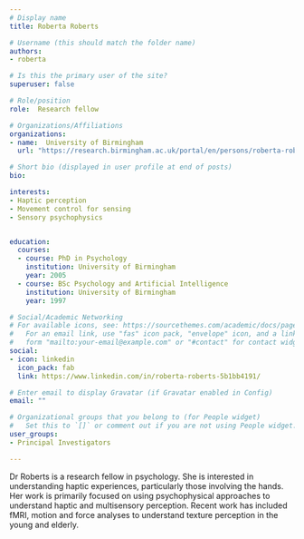 ```yaml
---
# Display name
title: Roberta Roberts

# Username (this should match the folder name)
authors:
- roberta

# Is this the primary user of the site?
superuser: false

# Role/position
role:  Research fellow

# Organizations/Affiliations
organizations:
- name:  University of Birmingham
  url: "https://research.birmingham.ac.uk/portal/en/persons/roberta-roberts(1f150785-e950-4372-9e3e-c6be2391dfe4).html"

# Short bio (displayed in user profile at end of posts)
bio:  

interests:
- Haptic perception
- Movement control for sensing
- Sensory psychophysics


education:
  courses:
  - course: PhD in Psychology
    institution: University of Birmingham
    year: 2005
  - course: BSc Psychology and Artificial Intelligence
    institution: University of Birmingham
    year: 1997

# Social/Academic Networking
# For available icons, see: https://sourcethemes.com/academic/docs/page-builder/#icons
#   For an email link, use "fas" icon pack, "envelope" icon, and a link in the
#   form "mailto:your-email@example.com" or "#contact" for contact widget.
social:
- icon: linkedin
  icon_pack: fab  
  link: https://www.linkedin.com/in/roberta-roberts-5b1bb4191/

# Enter email to display Gravatar (if Gravatar enabled in Config)
email: ""

# Organizational groups that you belong to (for People widget)
#   Set this to `[]` or comment out if you are not using People widget.
user_groups:
- Principal Investigators

---
```

Dr Roberts is a research fellow in psychology. She is interested in understanding haptic experiences, particularly those involving the hands. Her work is primarily focused on using psychophysical approaches to understand haptic and multisensory perception. Recent work has included fMRI, motion and force analyses to understand texture perception in the young and elderly.  
